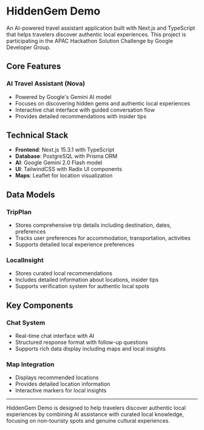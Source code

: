 # HiddenGem Demo

An AI-powered travel assistant application built with Next.js and TypeScript that helps travelers discover authentic local experiences. This project is participating in the APAC Hackathon Solution Challenge by Google Developer Group.

## Core Features

### AI Travel Assistant (Nova)
- Powered by Google's Gemini AI model
- Focuses on discovering hidden gems and authentic local experiences
- Interactive chat interface with guided conversation flow
- Provides detailed recommendations with insider tips

## Technical Stack

- **Frontend**: Next.js 15.3.1 with TypeScript
- **Database**: PostgreSQL with Prisma ORM
- **AI**: Google Gemini 2.0 Flash model
- **UI**: TailwindCSS with Radix UI components
- **Maps**: Leaflet for location visualization

## Data Models

### TripPlan
- Stores comprehensive trip details including destination, dates, preferences
- Tracks user preferences for accommodation, transportation, activities
- Supports detailed local experience preferences

### LocalInsight
- Stores curated local recommendations
- Includes detailed information about locations, insider tips
- Supports verification system for authentic local spots

## Key Components

### Chat System
- Real-time chat interface with AI
- Structured response format with follow-up questions
- Supports rich data display including maps and local insights

### Map Integration
- Displays recommended locations
- Provides detailed location information
- Interactive markers for local insights

---

HiddenGem Demo is designed to help travelers discover authentic local experiences by combining AI assistance with curated local knowledge, focusing on non-touristy spots and genuine cultural experiences.